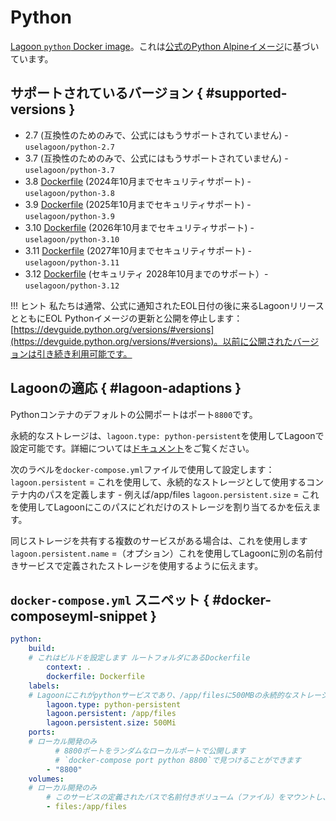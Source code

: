 # Python

[Lagoon `python` Docker image](https://github.com/uselagoon/lagoon-images/tree/main/images/python)。これは[公式のPython Alpineイメージ](https://hub.docker.com/_/python/)に基づいています。

## サポートされているバージョン { #supported-versions }

* 2.7 \(互換性のためのみで、公式にはもうサポートされていません\) - `uselagoon/python-2.7`
* 3.7 \(互換性のためのみで、公式にはもうサポートされていません\) - `uselagoon/python-3.7`
* 3.8 [Dockerfile](https://github.com/uselagoon/lagoon-images/blob/main/images/python/3.8.Dockerfile) (2024年10月までセキュリティサポート) - `uselagoon/python-3.8`
* 3.9 [Dockerfile](https://github.com/uselagoon/lagoon-images/blob/main/images/python/3.9.Dockerfile) (2025年10月までセキュリティサポート) - `uselagoon/python-3.9`
* 3.10 [Dockerfile](https://github.com/uselagoon/lagoon-images/blob/main/images/python/3.10.Dockerfile) (2026年10月までセキュリティサポート) - `uselagoon/python-3.10`
* 3.11 [Dockerfile](https://github.com/uselagoon/lagoon-images/blob/main/images/python/3.11.Dockerfile) (2027年10月までセキュリティサポート) - `uselagoon/python-3.11`
* 3.12 [Dockerfile](https://github.com/uselagoon/lagoon-images/blob/main/images/python/3.12.Dockerfile) (セキュリティ 2028年10月までのサポート）- `uselagoon/python-3.12`

!!! ヒント
    私たちは通常、公式に通知されたEOL日付の後に来るLagoonリリースとともにEOL Pythonイメージの更新と公開を停止します：[https://devguide.python.org/versions/#versions](https://devguide.python.org/versions/#versions)。以前に公開されたバージョンは引き続き利用可能です。

## Lagoonの適応 { #lagoon-adaptions }

Pythonコンテナのデフォルトの公開ポートはポート`8800`です。

永続的なストレージは、`lagoon.type: python-persistent`を使用してLagoonで設定可能です。詳細については[ドキュメント](../concepts-basics/docker-compose-yml.md#persistent-storage)をご覧ください。

次のラベルを`docker-compose.yml`ファイルで使用して設定します：
`lagoon.persistent` = これを使用して、永続的なストレージとして使用するコンテナ内のパスを定義します - 例えば/app/files
`lagoon.persistent.size` = これを使用してLagoonにこのパスにどれだけのストレージを割り当てるかを伝えます。

同じストレージを共有する複数のサービスがある場合は、これを使用します
`lagoon.persistent.name` =（オプション）これを使用してLagoonに別の名前付きサービスで定義されたストレージを使用するように伝えます。

## `docker-compose.yml` スニペット { #docker-composeyml-snippet }

```yaml title="docker-compose.yml"
python:
    build:
    # これはビルドを設定します ルートフォルダにあるDockerfile
        context: .
        dockerfile: Dockerfile
    labels:
    # Lagoonにこれがpythonサービスであり、/app/filesに500MBの永続的なストレージが設定されていることを伝えます
        lagoon.type: python-persistent
        lagoon.persistent: /app/files
        lagoon.persistent.size: 500Mi
    ports:
    # ローカル開発のみ
          # 8800ポートをランダムなローカルポートで公開します
          # `docker-compose port python 8800`で見つけることができます
        - "8800"
    volumes:
    # ローカル開発のみ
        # このサービスの定義されたパスで名前付きボリューム（ファイル）をマウントし、本番環境を再現します
        - files:/app/files
```
